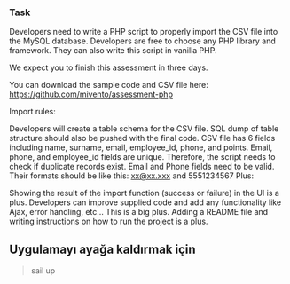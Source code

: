 ### Task
Developers need to write a PHP script to properly import the CSV file into the MySQL database. Developers are free to choose any PHP library and framework. They can also write this script in vanilla PHP.

We expect you to finish this assessment in three days.

You can download the sample code and CSV file here: https://github.com/mivento/assessment-php

Import rules:

Developers will create a table schema for the CSV file. SQL dump of table structure should also be pushed with the final code.
CSV file has 6 fields including name, surname, email, employee_id, phone, and points. Email, phone, and employee_id fields are unique. Therefore, the script needs to check if duplicate records exist.
Email and Phone fields need to be valid. Their formats should be like this: xx@xx.xxx and 5551234567
Plus:

Showing the result of the import function (success or failure) in the UI is a plus.
Developers can improve supplied code and add any functionality like Ajax, error handling, etc... This is a big plus.
Adding a README file and writing instructions on how to run the project is a plus.


## Uygulamayı ayağa kaldırmak için

> sail up


